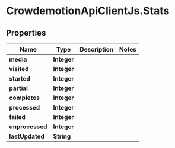 # CrowdemotionApiClientJs.Stats

## Properties
Name | Type | Description | Notes
------------ | ------------- | ------------- | -------------
**media** | **Integer** |  | 
**visited** | **Integer** |  | 
**started** | **Integer** |  | 
**partial** | **Integer** |  | 
**completes** | **Integer** |  | 
**processed** | **Integer** |  | 
**failed** | **Integer** |  | 
**unprocessed** | **Integer** |  | 
**lastUpdated** | **String** |  | 


